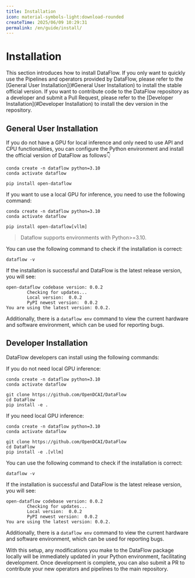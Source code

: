 ```yaml
---
title: Installation
icon: material-symbols-light:download-rounded
createTime: 2025/06/09 10:29:31
permalink: /en/guide/install/
---
```

# Installation
This section introduces how to install DataFlow. If you only want to quickly use the Pipelines and operators provided by DataFlow, please refer to the [General User Installation](#General User Installation) to install the stable official version. If you want to contribute code to the DataFlow repository as a developer and submit a Pull Request, please refer to the [Developer Installation](#Developer Installation) to install the dev version in the repository.

## General User Installation

If you do not have a GPU for local inference and only need to use API and CPU functionalities, you can configure the Python environment and install the official version of DataFlow as follows👇

```shell
conda create -n dataflow python=3.10 
conda activate dataflow

pip install open-dataflow
```

If you want to use a local GPU for inference, you need to use the following command:
```shell
conda create -n dataflow python=3.10 
conda activate dataflow

pip install open-dataflow[vllm]
```

> Dataflow supports environments with Python>=3.10.

You can use the following command to check if the installation is correct:
```shell
dataflow -v
```

If the installation is successful and DataFlow is the latest release version, you will see:
```log
open-dataflow codebase version: 0.0.2
        Checking for updates...
        Local version:  0.0.2
        PyPI newest version:  0.0.2
You are using the latest version: 0.0.2.
```

Additionally, there is a `dataflow env` command to view the current hardware and software environment, which can be used for reporting bugs.

## Developer Installation

DataFlow developers can install using the following commands:

If you do not need local GPU inference:
```shell
conda create -n dataflow python=3.10
conda activate dataflow

git clone https://github.com/OpenDCAI/DataFlow
cd DataFlow
pip install -e .
```

If you need local GPU inference:
```shell
conda create -n dataflow python=3.10
conda activate dataflow

git clone https://github.com/OpenDCAI/DataFlow
cd DataFlow
pip install -e .[vllm]
```

You can use the following command to check if the installation is correct:
```shell
dataflow -v
```

If the installation is successful and DataFlow is the latest release version, you will see:
```log
open-dataflow codebase version: 0.0.2
        Checking for updates...
        Local version:  0.0.2
        PyPI newest version:  0.0.2
You are using the latest version: 0.0.2.
```

Additionally, there is a `dataflow env` command to view the current hardware and software environment, which can be used for reporting bugs.

With this setup, any modifications you make to the DataFlow package locally will be immediately updated in your Python environment, facilitating development. Once development is complete, you can also submit a PR to contribute your new operators and pipelines to the main repository.